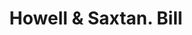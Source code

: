 ---
doi: 10.7916/D8698FMG
date_other: '1880'
date_other_textual: 1880-1889
form: printed ephemera
genre:
- Invoices
name:
- Howell & Saxtan
object_in_context_url: https://biggert.cul.columbia.edu/items/view/ave_biggert_00857
subject_hierarchical_geographic:
- New York, New York, United States
subject_name:
- Howell & Saxtan
title: Howell & Saxtan. Bill
sort_title: Howell & Saxtan. Bill
call_number: ave_biggert_00857
coordinates:
- 40.69277777777778,-73.99027777777778
pid: ave_biggert_00857
identifiers: ave_biggert_00857
thumbnail: https://derivativo-2.library.columbia.edu/iiif/2/ldpd:345751/full/!256,256/0/native.jpg
permalink: "/biggert/ave_biggert_00857/"
layout: iiif-image-page
---